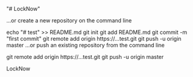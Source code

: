 "# LockNow" 

…or create a new repository on the command line

echo "# test" >> README.md
git init
git add README.md
git commit -m "first commit"
git remote add origin https://...test.git
git push -u origin master
…or push an existing repository from the command line

git remote add origin https://...test.git
git push -u origin master

LockNow
